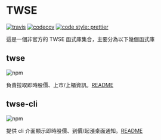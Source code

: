 # TWSE

[![travis](https://img.shields.io/travis/kaddopur/twse.svg?style=flat-square)](https://travis-ci.org/kaddopur/twse)
[![codecov](https://img.shields.io/codecov/c/github/kaddopur/twse/master.svg?style=flat-square)](https://codecov.io/gh/kaddopur/twse)
[![code style: prettier](https://img.shields.io/badge/code_style-prettier-ff69b4.svg?style=flat-square)](https://github.com/prettier/prettier)

這是一個非官方的 TWSE 函式庫集合，主要分為以下幾個函式庫

## twse

![npm](https://img.shields.io/npm/v/twse.svg?style=flat-square)

負責拉取即時股價、上市/上櫃資訊。[README](packages/twse/)

## twse-cli

![npm](https://img.shields.io/npm/v/twse-cli.svg?style=flat-square)

提供 cli 介面顯示即時股價、到價/起漲桌面通知。[README](packages/twse-cli/)
